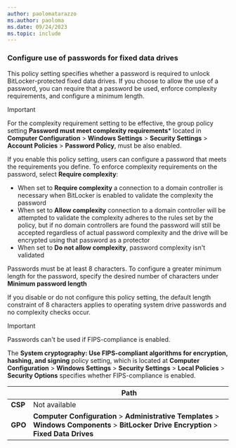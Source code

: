 ```yaml
---
author: paolomatarazzo
ms.author: paoloma
ms.date: 09/24/2023
ms.topic: include
---
```


### Configure use of passwords for fixed data drives

This policy setting specifies whether a password is required to unlock BitLocker-protected fixed data drives. If you choose to allow the use of a password, you can require that a password be used, enforce complexity requirements, and configure a minimum length.

> [!IMPORTANT]
> For the complexity requirement setting to be effective, the group policy setting **Password must meet complexity requirements*** located in **Computer Configuration** > **Windows Settings** > **Security Settings** > **Account Policies** > **Password Policy**, must be also enabled.

If you enable this policy setting, users can configure a password that meets the requirements you define. To enforce complexity requirements on the password, select **Require complexity**:

- When set to **Require complexity** a connection to a domain controller is necessary when BitLocker is enabled to validate the complexity the password
- When set to **Allow complexity** connection to a domain controller will be attempted to validate the complexity adheres to the rules set by the policy, but if no domain controllers are found the password will still be accepted regardless of actual password complexity and the drive will be encrypted using that password as a protector
- When set to **Do not allow complexity**, password complexity isn't validated

Passwords must be at least 8 characters. To configure a greater minimum length for the password, specify the desired number of characters under **Minimum password length**

If you disable or do not configure this policy setting, the default length constraint of 8 characters applies to operating system drive passwords and no complexity checks occur.

> [!IMPORTANT]
> Passwords can't be used if FIPS-compliance is enabled.
>
> The **System cryptography: Use FIPS-compliant algorithms for encryption, hashing, and signing** policy setting, which is located at **Computer Configuration** > **Windows Settings** > **Security Settings** > **Local Policies** > **Security Options** specifies whether FIPS-compliance is enabled.

|  | Path |
|--|--|
| **CSP** | Not available |
| **GPO** | **Computer Configuration** > **Administrative Templates** > **Windows Components** > **BitLocker Drive Encryption** > **Fixed Data Drives** |
